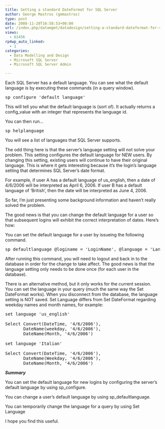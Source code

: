 ```yaml
---
title: Setting a standard DateFormat for SQL Server
author: George Mastros (gmmastros)
type: post
date: 2008-11-20T16:58:53+00:00
url: /index.php/datamgmt/datadesign/setting-a-standard-dateformat-for-sql-se/
views:
  - 61456
rp4wp_auto_linked:
  - 1
categories:
  - Data Modelling and Design
  - Microsoft SQL Server
  - Microsoft SQL Server Admin

---
```

Each SQL Server has a default language. You can see what the default language is by executing these commands (in a query window).

<pre>sp_configure 'default language'</pre>

This will tell you what the default language is (sort of). It actually returns a config_value with an integer that represents the language id.

You can then run&#8230;

<pre>sp_helplanguage</pre>

You will see a list of languages that SQL Server supports. 

The odd thing here is that the server&#8217;s language setting will not solve your problem. This setting configures the default language for NEW users. By changing this setting, existing users will continue to have their original language. This is where it gets interesting because it&#8217;s the login&#8217;s language setting that determines SQL Server&#8217;s date format.

For example, if user A has a default language of us_english, then a date of 4/6/2006 will be interpreted as April 6, 2006. If user B has a default language of &#8216;British&#8217;, then the date will be interpreted as June 4, 2006.

So far, I&#8217;m just presenting some background information and haven&#8217;t really solved the problem. 

The good news is that you can change the default language for a user so that subsequent logins will exhibit the correct interpretation of dates. Here&#8217;s how:

You can set the default language for a user by issueing the following command.

<pre>sp_defaultlanguage @loginame = 'LoginName', @language = 'Language'</pre>

After running this command, you will need to logout and back in to the database in order for the change to take affect. The good news is that the language setting only needs to be done once (for each user in the database).

There is an alternative method, but it only works for the current session. You can set the language in your query (much the same way the Set DateFormat works). When you disconnect from the database, the language setting is NOT saved. Set Language differs from Set DateFormat regarding weekday names and month names, for example:

<pre>set language 'us_english'

Select Convert(DateTime, '4/6/2006'), 
       DateName(weekday, '4/6/2006'),
       DateName(Month, '4/6/2006')

set language 'Italian'

Select Convert(DateTime, '4/6/2006'), 
       DateName(Weekday, '4/6/2006'),
       DateName(Month, '4/6/2006')</pre>

_**Summary**_
  
You can set the default language for new logins by configuring the server&#8217;s default language by using sp_configure.

You can change a user&#8217;s default language by using sp_defaultlanguage.

You can temporarily change the language for a query by using Set Language

I hope you find this useful.